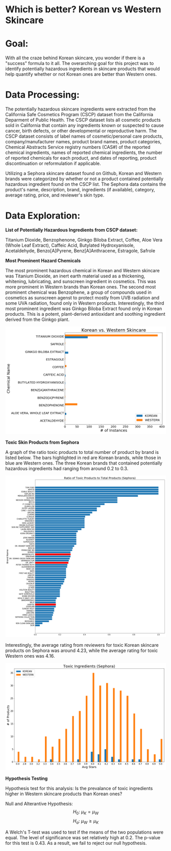 # Which is better? Korean vs Western Skincare

# Goal:

With all the craze behind Korean skincare, you wonder if there is a "success" formula to it all. The overarching goal for this project was to identify potentially hazardous ingredients in skincare products that would help quantify whether or not Korean ones are better than Western ones. 

# Data Processing:

The potentially hazardous skincare ingredients were extracted from the California Safe Cosmetics Program (CSCP) dataset from the California Deparment of Public Health. The CSCP dataset lists all cosmetic products sold in California that contain any ingredients known or suspected to cause cancer, birth defects, or other developmental or reproductive harm. The CSCP dataset consists of label names of cosmetic/personal care products, company/manufacturer names, product brand names, product categories, Chemical Abstracts Service registry numbers (CAS#) of the reported chemical ingredients, names of reported chemical ingredients, the number of reported chemicals for each product, and dates of reporting, product discontinuation or reformulation if applicable.

Utilizing a Sephora skincare dataset found on Github, Korean and Western brands were categorized by whether or not a product contained potentially hazardous ingredient found on the CSCP list. The Sephora data contains the product's name, description, brand, ingredients (if available), category, average rating, price, and reviewer's skin type.

# Data Exploration:

**List of Potentially Hazardous Ingredients from CSCP dataset:**

Titanium Dioxide, Benzophenone, Ginkgo Biloba Extract, Coffee, Aloe Vera (Whole Leaf Extract), Caffeic Acid, Butylated Hydroxyanisole, Acetaldehyde, Benzo[A]Pyrene, Benz[A]Anthracene, Estragole, Safrole

**Most Prominent Hazard Chemicals**

The most prominent hazardous chemical in Korean and Western skincare was Titanium Dioxide, an inert earth material used as a thickening, whitening, lubricating, and sunscreen ingredient in cosmetics. This was more prominent in Western brands than Korean ones. The second most prominent chemical was Benzophene, a group of compounds used in cosmetics as sunscreen agenst to protect mostly from UVB radiation and some UVA radiation, found only in Western products. Interestingly, the third most prominent ingredient was Ginkgo Biloba Extract found only in Korean products. This is a potent, plant-derived antioxidant and soothing ingredient derived from the Ginkgo plant. 

![CSCP Summary](./images/Chem.png)

**Toxic Skin Products from Sephora**

A graph of the ratio toxic products to total number of product by brand is listed below. The bars highlighted in red are Korean brands, while those in blue are Western ones. The three Korean brands that contained potentially hazardous ingredients had ranging from around 0.2 to 0.3.

![Sephora Ratio](./images/ratio.png)

Interestingly, the average rating from reviewers for toxic Korean skincare products on Sephora was around 4.23, while the average rating for toxic Western ones was 4.16.

![Sephora Toxic Ratings](./images/Toxic_Avg_Stars.png)

**Hypothesis Testing**

Hypothesis test for this analysis: Is the prevalance of toxic ingredients higher in Western skincare products than Korean ones?

Null and Alterantive Hypothesis:
$$ H_0: \ \mu_K = \mu_W $$
$$ H_a: \ \mu_W \geq \mu_K $$

A Welch's T-test was used to test if the means of the two populations were equal. The level of significance was set relatively high at 0.2. The p-value for this test is 0.43. As a result, we fail to reject our null hypothesis.